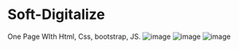 # Soft-Digitalize
One Page WIth Html, Css, bootstrap, JS.
![image](https://user-images.githubusercontent.com/91213036/163674538-5e2dd07a-2b44-47bf-9e91-daa8748cba4f.png)
![image](https://user-images.githubusercontent.com/91213036/163674524-43cfb1c5-db89-48a4-8d1b-7f5cdfab02d7.png)
![image](https://user-images.githubusercontent.com/91213036/163674532-3306e185-d755-4ab1-90c9-217ae9e1eab2.png)

